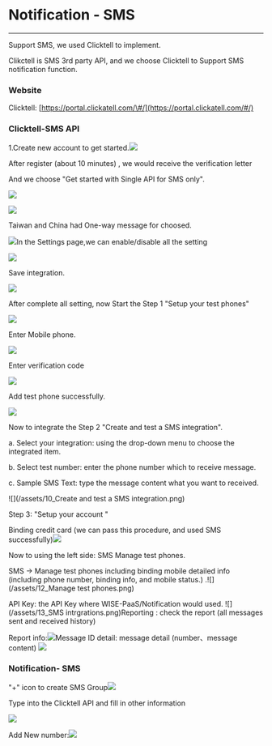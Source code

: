 # Notification - SMS

---

Support SMS, we used Clicktell to implement.

Clikctell is SMS 3rd party API, and we choose Clicktell to Support SMS notification function.

### Website

Clicktell: [https://portal.clickatell.com/\#/](https://portal.clickatell.com/#/)

### Clicktell-SMS API

1.Create new account to get started.![](/assets/0_portal.png)

After register \(about 10 minutes\) , we would receive the verification letter

And we choose "Get started with Single API for SMS only".

![](/assets/1_SMSonly.png)

![](/assets/2_Createnewintegrate.png)

Taiwan and China had One-way message for choosed.

![](/assets/3_Createnewintegrate_feature.png)In the Settings page,we can enable/disable all the setting

![](/assets/4_setting_1.png)

Save integration.

![](/assets/5_save.png)

After complete all setting, now Start the Step 1 "Setup your test phones"

![](/assets/6_setupPhone.png)

Enter Mobile phone.

![](/assets/7_addtestphone.png)

Enter verification code

![](/assets/8_uniquecode.png)

Add test phone successfully.

![](/assets/9_1ststepdone.png)

Now to integrate the Step 2 "Create and test a SMS integration".

a. Select your integration: using the drop-down menu to choose the integrated item.

b. Select test number: enter the phone number which to receive message.

c. Sample SMS Text: type the message content what you want to received.

![](/assets/10_Create and test a SMS integration.png)

Step 3: "Setup your account "

Binding credit card \(we can pass this procedure, and used SMS successfully\)![](/assets/11_2ndsetupdone.png)

Now to using the left side: SMS Manage test phones.

SMS -&gt; Manage test phones including binding mobile detailed info \(including phone number, binding info, and mobile status.\) .![](/assets/12_Manage test phones.png)

API Key: the API Key where WISE-PaaS/Notification would used.  ![](/assets/13_SMS intrgrations.png)Reporting : check the report \(all messages sent and received history\)

Report info:![](/assets/15_GenerateReport.png)Message ID detail: message detail \(number、message content\) ![](/assets/16_reportDetail.png)

### Notification- SMS

"+" icon to create SMS Group![](/assets/SMS_portal.png)

Type into the Clicktell API and fill in other information

![](/assets/SMS_setting.png)

Add New number:![](/assets/SMS_addnewnumber.png)

